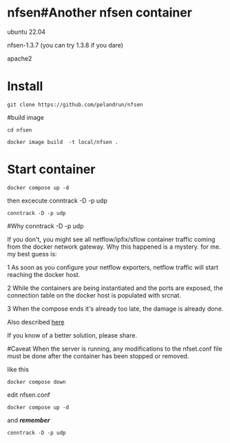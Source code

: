 # nfsen#**Another nfsen container** 

ubuntu 22.04

nfsen-1.3.7 (you can try 1.3.8 if you dare)

apache2

# Install
```
git clone https://github.com/pelandrun/nfsen
```
#build image
```
cd nfsen

docker image build  -t local/nfsen .
```
# Start container 
```
docker compose up -d
```
then excecute conntrack -D -p udp
```
conntrack -D -p udp
```
#Why conntrack -D -p udp

If you don't, you might see all netflow/ipfix/sflow container traffic coming from the docker network gateway. Why this happened is a mystery.
for me. my best guess is:

1 As soon as you configure your netflow exporters, netflow traffic will start reaching the docker host.

2 While the containers are being instantiated and the ports are exposed, the connection table on the docker host is populated with srcnat.

3 When the compose ends it's already too late, the damage is already done.

Also described [here](https://github.com/moby/moby/issues/8795)

If you know of a better solution, please share.

#Caveat
When the server is running, any modifications to the nfset.conf file must be done after the container has been stopped or removed.

like this

```
docker compose down 
```
edit nfsen.conf
```
docker compose up -d
```
and ***remember***
```
conntrack -D -p udp
```
